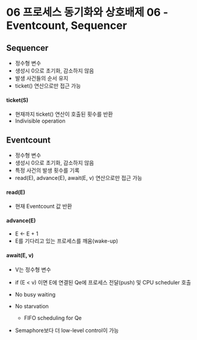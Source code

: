 # 06 프로세스 동기화와 상호배제 06 - Eventcount, Sequencer

## Sequencer

- 정수형 변수
- 생성시 0으로 초기화, 감소하지 않음
- 발생 사건들의 순서 유지
- ticket() 연산으로만 접근 가능

#### ticket(S)

- 현재까지 ticket() 연산이 호출된 횟수를 반환
- Indivisible operation



## Eventcount

- 정수형 변수
- 생성시 0으로 초기화, 감소하지 않음
- 특정 사건의 발생 횟수를 기록
- read(E), advance(E), await(E, v) 연산으로만 접근 가능

#### read(E)

- 현재 Eventcount 값 반환

#### advance(E)

- E <- E + 1
- E를 기다리고 있는 프로세스를 깨움(wake-up)

#### await(E, v)

- V는 정수형 변수
- if (E < v) 이면 E에 연결된 Qe에 프로세스 전달(push) 및 CPU scheduler 호출



- No busy waiting
- No starvation
  - FIFO scheduling for Qe
- Semaphore보다 더 low-level control이 가능